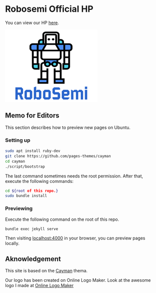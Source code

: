 # Robosemi Official HP
You can view our HP [here](https://robosemi.github.io/).


![robosemi_logo](figure/logo.png)

## Memo for Editors
This section describes how to preview new pages on Ubuntu.

### Setting up
```bash
sudo apt install ruby-dev
git clone https://github.com/pages-themes/cayman
cd cayman
./script/bootstrap
```
The last command sometimes needs the root permission.
After that, execute the following commands:
```bash
cd ${root of this repo.}
sudo bundle install
```

### Previewing
Execute the following command on the root of this repo.
```bash
bundle exec jekyll serve
```
Then visiting [localhost:4000](http://localhost:4000/) in your browser, you can preview pages locally.

## Aknowledgement
This site is based on the [Cayman](https://github.com/pages-themes/cayman) thema.

Our logo has been created on Online Logo Maker.
Look at the awesome logo I made at [Online Logo Maker](https://onlinelogomaker.com/)
